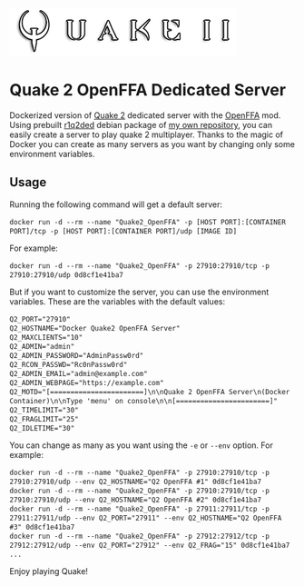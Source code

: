 ![Quake 2 logo](q2logo.png)

# Quake 2 OpenFFA Dedicated Server

Dockerized version of [Quake 2](https://es.wikipedia.org/wiki/Quake_II)  dedicated server with the [OpenFFA](https://github.com/skullernet/openffa) mod. Using prebuilt [r1q2ded](https://github.com/tastyspleen/r1q2-archive) debian package of [my own repository](https://apt.fortu.io/en.index.html), you can easily create a server to play quake 2 multiplayer. Thanks to the magic of Docker you can create as many servers as you want by changing only some environment variables.

## Usage

Running the following command will get a default server:

```
docker run -d --rm --name "Quake2_OpenFFA" -p [HOST PORT]:[CONTAINER PORT]/tcp -p [HOST PORT]:[CONTAINER PORT]/udp [IMAGE ID]
```

For example:

```
docker run -d --rm --name "Quake2_OpenFFA" -p 27910:27910/tcp -p 27910:27910/udp 0d8cf1e41ba7
```

But if you want to customize the server, you can use the environment variables. These are the variables with the default values:

```
Q2_PORT="27910"
Q2_HOSTNAME="Docker Quake2 OpenFFA Server"
Q2_MAXCLIENTS="10"
Q2_ADMIN="admin"
Q2_ADMIN_PASSWORD="AdminPassw0rd"
Q2_RCON_PASSWD="Rc0nPassw0rd"
Q2_ADMIN_EMAIL="admin@example.com"
Q2_ADMIN_WEBPAGE="https://example.com"
Q2_MOTD="[=======================]\n\nQuake 2 OpenFFA Server\n(Docker Container)\n\nType 'menu' on console\n\n[=======================]"
Q2_TIMELIMIT="30"
Q2_FRAGLIMIT="25"
Q2_IDLETIME="30"
```

You can change as many as you want using the `-e` or `--env` option. For example:

```
docker run -d --rm --name "Quake2_OpenFFA" -p 27910:27910/tcp -p 27910:27910/udp --env Q2_HOSTNAME="Q2 OpenFFA #1" 0d8cf1e41ba7
docker run -d --rm --name "Quake2_OpenFFA" -p 27910:27910/tcp -p 27910:27910/udp --env Q2_HOSTNAME="Q2 OpenFFA #2" 0d8cf1e41ba7
docker run -d --rm --name "Quake2_OpenFFA" -p 27911:27911/tcp -p 27911:27911/udp --env Q2_PORT="27911" --env Q2_HOSTNAME="Q2 OpenFFA #3" 0d8cf1e41ba7
docker run -d --rm --name "Quake2_OpenFFA" -p 27912:27912/tcp -p 27912:27912/udp --env Q2_PORT="27912" --env Q2_FRAG="15" 0d8cf1e41ba7
...
```

Enjoy playing Quake!
